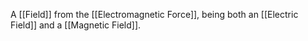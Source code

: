 
A [[Field]] from the [[Electromagnetic Force]], being both an [[Electric Field]] and a [[Magnetic Field]].